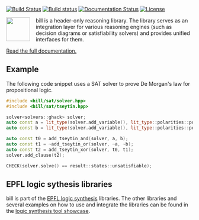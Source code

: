 [![Build Status](https://travis-ci.org/lsils/bill.svg?branch=master)](https://travis-ci.org/lsils/bill)
[![Build status](https://ci.appveyor.com/api/projects/status/pu4w14anom4lesoj?svg=true)](https://ci.appveyor.com/project/hriener/bill)
[![Documentation Status](https://readthedocs.org/projects/bill/badge/?version=latest)](https://bill.readthedocs.io/en/latest/?badge=latest)
[![License](https://img.shields.io/badge/license-MIT-000000.svg)](https://opensource.org/licenses/MIT)

<img src="https://cdn.jsdelivr.net/gh/lsils/bill@master/bill.svg" width="64" height="64" align="left" style="margin-right: 12pt" />
bill is a header-only reasoning library.  The library serves as an integration layer for various reasoning engines (such as decision diagrams or satisfiability solvers) and provides unified interfaces for them.

[Read the full documentation.](http://bill.readthedocs.io/en/latest/?badge=latest)

## Example

The following code snippet uses a SAT solver to prove De Morgan's law for propositional logic.

```c++
#include <bill/sat/solver.hpp>
#include <bill/sat/tseytin.hpp>

solver<solvers::ghack> solver;
auto const a = lit_type(solver.add_variable(), lit_type::polarities::positive);
auto const b = lit_type(solver.add_variable(), lit_type::polarities::positive);

auto const t0 = add_tseytin_and(solver, a, b);
auto const t1 = ~add_tseytin_or(solver, ~a, ~b);
auto const t2 = add_tseytin_xor(solver, t0, t1);
solver.add_clause(t2);

CHECK(solver.solve() == result::states::unsatisfiable);
```

## EPFL logic sythesis libraries

bill is part of the [EPFL logic synthesis](https://lsi.epfl.ch/page-138455-en.html) libraries.  The other libraries and several examples on how to use and integrate the libraries can be found in the [logic synthesis tool showcase](https://github.com/lsils/lstools-showcase).
